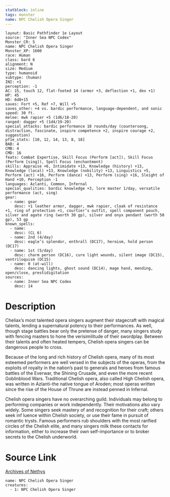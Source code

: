 ```yaml
---
statblock: inline
tags: monster
name: NPC Chelish Opera Singer
---
```

```statblock
layout: Basic Pathfinder 1e Layout
source: "Inner Sea NPC Codex"
Monster_CR: 5
name: NPC Chelish Opera Singer
Monster_XP: 1600
race: Human
class: bard 6
alignment: N
size: Medium
type: humanoid
subtype: (human)
INI: +1
perception: -1
AC: 15, touch 12, flat-footed 14 (armor +3, deflection +1, dex +1)
HP: 45
HD: 6d8+15
saves: Fort +5, Ref +7, Will +5
saves_other: +4 vs. bardic performance, language-dependent, and sonic
speed: 30 ft.
melee: mwk rapier +5 (1d6/18-20)
ranged: dagger +5 (1d4/19-20)
special_attacks: bardic performance 18 rounds/day (countersong, distraction, fascinate, inspire competence +2, inspire courage +2, suggestion)
pf1e_stats: [10, 12, 14, 13, 8, 18]
BAB: 4
CMB: 4
CMD: 16
feats: Combat Expertise, Skill Focus (Perform [act]), Skill Focus (Perform [sing]), Spell Focus (enchantment)
skills: Appraise +6, Intimidate +13, Knowledge (history) +13, Knowledge (local) +13, Knowledge (nobility) +13, Linguistics +5, Perform (act) +16, Perform (dance) +13, Perform (sing) +16, Sleight of Hand +10, Perception -1
languages: Azlanti, Common, Infernal
special_qualities: bardic knowledge +3, lore master 1/day, versatile performance (act, sing)
gear:
  - name: gear
    desc: +1 leather armor, dagger, mwk rapier, cloak of resistance +1, ring of protection +1, courtier’s outfit, spell component pouch, silver and agate ring (worth 30 gp), silver and onyx pendant (worth 50 gp), 53 gp
known_spells:
  - name:
    desc: (CL 6)
  - name: 2nd (4/day)
    desc: eagle’s splendor, enthrall (DC17), heroism, hold person (DC17)
  - name: 1st (5/day)
    desc: charm person (DC16), cure light wounds, silent image (DC15), ventriloquism (DC15)
  - name: 0 (at-will)
    desc: dancing lights, ghost sound (DC14), mage hand, mending, open/close, prestidigitation
sources:
  - name: Inner Sea NPC Codex
    desc: 14
```
# Description
Cheliax’s most talented opera singers augment their stagecraft with magical talents, lending a supernatural potency to their performances. As well, though stage battles bear only the pretense of danger, many singers study with fencing masters to hone the verisimilitude of their swordplay. Between their talents and often heated tempers, Chelish opera singers can be dangerous people to cross.

Because of the long and rich history of Chelish opera, many of its most esteemed performers are well versed in the subjects of the operas, from the exploits of royalty in the nation’s past to generals and heroes from famous battles of the Everwar, the Shining Crusade, and even the more recent Goblinblood Wars. Traditional Chelish opera, also called High Chelish opera, was written in Azlanti-the native tongue of Aroden; most operas written since the rise of the House of Thrune are instead penned in Infernal.

Chelish opera singers have no overarching guild. Individuals may belong to performing companies or work independently. Their motivations also vary widely. Some singers seek mastery of and recognition for their craft; others seek inf luence within Chelish society, or use their fame in pursuit of romantic trysts. Famous performers rub shoulders with the most rarified circles of the Chelish elite, and many singers milk these contacts for information, either to increase their own self-importance or to broker secrets to the Chelish underworld.
# Source Link
[Archives of Nethys](https://aonprd.com/NPCDisplay.aspx?ItemName=Chelish%20Opera%20Singer)
```encounter-table
name: NPC Chelish Opera Singer
creatures:
  - 1: NPC Chelish Opera Singer
```
